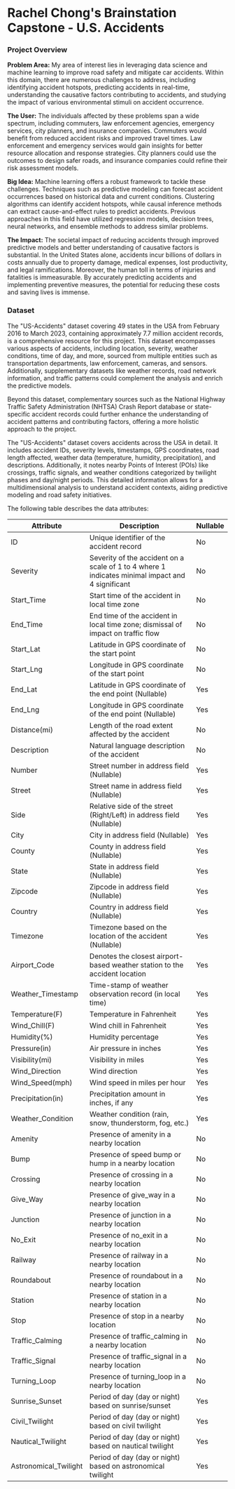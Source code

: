 # Rachel Chong's Brainstation Capstone - U.S. Accidents

### Project Overview
**Problem Area:** My area of interest lies in leveraging data science and machine learning to improve road safety and mitigate car accidents. Within this domain, there are numerous challenges to address, including identifying accident hotspots, predicting accidents in real-time, understanding the causative factors contributing to accidents, and studying the impact of various environmental stimuli on accident occurrence.

**The User:** The individuals affected by these problems span a wide spectrum, including commuters, law enforcement agencies, emergency services, city planners, and insurance companies. Commuters would benefit from reduced accident risks and improved travel times. Law enforcement and emergency services would gain insights for better resource allocation and response strategies. City planners could use the outcomes to design safer roads, and insurance companies could refine their risk assessment models.

**Big Idea:** Machine learning offers a robust framework to tackle these challenges. Techniques such as predictive modeling can forecast accident occurrences based on historical data and current conditions. Clustering algorithms can identify accident hotspots, while causal inference methods can extract cause-and-effect rules to predict accidents. Previous approaches in this field have utilized regression models, decision trees, neural networks, and ensemble methods to address similar problems.

**The Impact:** The societal impact of reducing accidents through improved predictive models and better understanding of causative factors is substantial. In the United States alone, accidents incur billions of dollars in costs annually due to property damage, medical expenses, lost productivity, and legal ramifications. Moreover, the human toll in terms of injuries and fatalities is immeasurable. By accurately predicting accidents and implementing preventive measures, the potential for reducing these costs and saving lives is immense.

### Dataset
The "US-Accidents" dataset covering 49 states in the USA from February 2016 to March 2023, containing approximately 7.7 million accident records, is a comprehensive resource for this project. This dataset encompasses various aspects of accidents, including location, severity, weather conditions, time of day, and more, sourced from multiple entities such as transportation departments, law enforcement, cameras, and sensors. Additionally, supplementary datasets like weather records, road network information, and traffic patterns could complement the analysis and enrich the predictive models.

Beyond this dataset, complementary sources such as the National Highway Traffic Safety Administration (NHTSA) Crash Report database or state-specific accident records could further enhance the understanding of accident patterns and contributing factors, offering a more holistic approach to the project.

The "US-Accidents" dataset covers accidents across the USA in detail. It includes accident IDs, severity levels, timestamps, GPS coordinates, road length affected, weather data (temperature, humidity, precipitation), and descriptions. Additionally, it notes nearby Points of Interest (POIs) like crossings, traffic signals, and weather conditions categorized by twilight phases and day/night periods. This detailed information allows for a multidimensional analysis to understand accident contexts, aiding predictive modeling and road safety initiatives.

The following table describes the data attributes:

| Attribute             | Description                                                                                           | Nullable |
|-----------------------|-------------------------------------------------------------------------------------------------------|----------|
| ID                    | Unique identifier of the accident record                                                               | No       |
| Severity              | Severity of the accident on a scale of 1 to 4 where 1 indicates minimal impact and 4 significant     | No       |
| Start_Time            | Start time of the accident in local time zone                                                          | No       |
| End_Time              | End time of the accident in local time zone; dismissal of impact on traffic flow                       | No       |
| Start_Lat             | Latitude in GPS coordinate of the start point                                                          | No       |
| Start_Lng             | Longitude in GPS coordinate of the start point                                                         | No       |
| End_Lat               | Latitude in GPS coordinate of the end point (Nullable)                                                 | Yes      |
| End_Lng               | Longitude in GPS coordinate of the end point (Nullable)                                                | Yes      |
| Distance(mi)          | Length of the road extent affected by the accident                                                     | No       |
| Description           | Natural language description of the accident                                                           | No       |
| Number                | Street number in address field (Nullable)                                                              | Yes      |
| Street                | Street name in address field (Nullable)                                                                | Yes      |
| Side                  | Relative side of the street (Right/Left) in address field (Nullable)                                   | Yes      |
| City                  | City in address field (Nullable)                                                                       | Yes      |
| County                | County in address field (Nullable)                                                                     | Yes      |
| State                 | State in address field (Nullable)                                                                      | Yes      |
| Zipcode               | Zipcode in address field (Nullable)                                                                    | Yes      |
| Country               | Country in address field (Nullable)                                                                    | Yes      |
| Timezone              | Timezone based on the location of the accident (Nullable)                                              | Yes      |
| Airport_Code          | Denotes the closest airport-based weather station to the accident location                             | Yes      |
| Weather_Timestamp     | Time-stamp of weather observation record (in local time)                                                | Yes      |
| Temperature(F)        | Temperature in Fahrenheit                                                                             | Yes      |
| Wind_Chill(F)         | Wind chill in Fahrenheit                                                                              | Yes      |
| Humidity(%)           | Humidity percentage                                                                                    | Yes      |
| Pressure(in)          | Air pressure in inches                                                                                 | Yes      |
| Visibility(mi)        | Visibility in miles                                                                                    | Yes      |
| Wind_Direction        | Wind direction                                                                                         | Yes      |
| Wind_Speed(mph)       | Wind speed in miles per hour                                                                           | Yes      |
| Precipitation(in)     | Precipitation amount in inches, if any                                                                 | Yes      |
| Weather_Condition     | Weather condition (rain, snow, thunderstorm, fog, etc.)                                                 | Yes      |
| Amenity               | Presence of amenity in a nearby location                                                               | No       |
| Bump                  | Presence of speed bump or hump in a nearby location                                                    | No       |
| Crossing              | Presence of crossing in a nearby location                                                              | No       |
| Give_Way              | Presence of give_way in a nearby location                                                              | No       |
| Junction              | Presence of junction in a nearby location                                                              | No       |
| No_Exit               | Presence of no_exit in a nearby location                                                               | No       |
| Railway               | Presence of railway in a nearby location                                                               | No       |
| Roundabout            | Presence of roundabout in a nearby location                                                            | No       |
| Station               | Presence of station in a nearby location                                                               | No       |
| Stop                  | Presence of stop in a nearby location                                                                  | No       |
| Traffic_Calming       | Presence of traffic_calming in a nearby location                                                       | No       |
| Traffic_Signal        | Presence of traffic_signal in a nearby location                                                        | No       |
| Turning_Loop          | Presence of turning_loop in a nearby location                                                          | No       |
| Sunrise_Sunset        | Period of day (day or night) based on sunrise/sunset                                                   | Yes      |
| Civil_Twilight        | Period of day (day or night) based on civil twilight                                                   | Yes      |
| Nautical_Twilight     | Period of day (day or night) based on nautical twilight                                                | Yes      |
| Astronomical_Twilight | Period of day (day or night) based on astronomical twilight                                            | Yes      |


